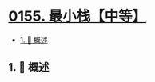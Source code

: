 # [0155. 最小栈【中等】](https://github.com/Tdahuyou/TNotes.leetcode/tree/main/notes/0155.%20%E6%9C%80%E5%B0%8F%E6%A0%88%E3%80%90%E4%B8%AD%E7%AD%89%E3%80%91)

<!-- region:toc -->

- [1. 📝 概述](#1--概述)

<!-- endregion:toc -->

## 1. 📝 概述
